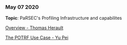 ### May 07 2020 ###

**Topic**: PaRSEC's Profiling Infrastructure and capabilites


[Overview - Thomas Herault](https://bytebucket.org/icldistcomp/parsec/wiki/files/pug070520_prof_therault.pdf)

[The POTRF Use Case - Yu Pei](https://bytebucket.org/icldistcomp/parsec/wiki/files/pug070520_prof_yupei.pdf)